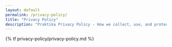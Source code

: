 ```yaml
---
layout: default
permalink: /privacy-policy/
title: "Privacy Policy"
description: "Praktika Privacy Policy - How we collect, use, and protect your personal data in our meditation app."
---
```


{% tf privacy-policy/privacy-policy.md %}